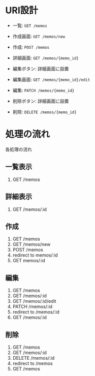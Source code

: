 # URI設計

* 一覧: `GET /memos`

* 作成画面: `GET /memos/new`
* 作成: `POST /memos`

* 詳細画面: `GET /memos/{memo_id}`

* 編集ボタン: 詳細画面に設置
* 編集画面: `GET /memos/{memo_id}/edit`
* 編集: `PATCH /memos/{memo_id}`

* 削除ボタン: 詳細画面に設置
* 削除: `DELETE /memos/{memo_id}`

# 処理の流れ

各処理の流れ

## 一覧表示

1. GET /memos

## 詳細表示

1. GET /memos/:id

## 作成

1. GET /memos
2. GET /memos/new
3. POST /memos
4. redirect to memos/:id
5. GET memos/:id

## 編集

1. GET /memos
2. GET /memos/:id
3. GET /memos/:id/edit
4. PATCH /memos/:id
5. redirect to /memos/:id
6. GET /memos/:id

## 削除

1. GET /memos
2. GET /memos/:id
3. DELETE /memos/:id
4. redirect to /memos
5. GET /memos
